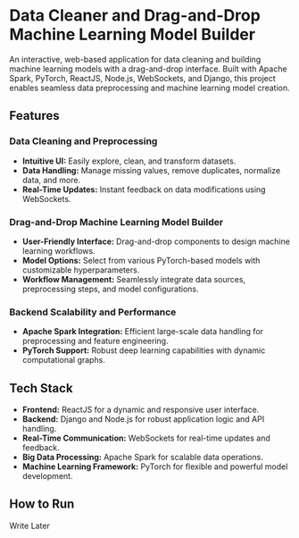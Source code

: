 # Data Cleaner and Drag-and-Drop Machine Learning Model Builder

An interactive, web-based application for data cleaning and building machine learning models with a drag-and-drop interface. Built with Apache Spark, PyTorch, ReactJS, Node.js, WebSockets, and Django, this project enables seamless data preprocessing and machine learning model creation.

## Features

### Data Cleaning and Preprocessing
- **Intuitive UI:** Easily explore, clean, and transform datasets.
- **Data Handling:** Manage missing values, remove duplicates, normalize data, and more.
- **Real-Time Updates:** Instant feedback on data modifications using WebSockets.

### Drag-and-Drop Machine Learning Model Builder
- **User-Friendly Interface:** Drag-and-drop components to design machine learning workflows.
- **Model Options:** Select from various PyTorch-based models with customizable hyperparameters.
- **Workflow Management:** Seamlessly integrate data sources, preprocessing steps, and model configurations.

### Backend Scalability and Performance
- **Apache Spark Integration:** Efficient large-scale data handling for preprocessing and feature engineering.
- **PyTorch Support:** Robust deep learning capabilities with dynamic computational graphs.

## Tech Stack
- **Frontend:** ReactJS for a dynamic and responsive user interface.
- **Backend:** Django and Node.js for robust application logic and API handling.
- **Real-Time Communication:** WebSockets for real-time updates and feedback.
- **Big Data Processing:** Apache Spark for scalable data operations.
- **Machine Learning Framework:** PyTorch for flexible and powerful model development.

## How to Run
Write Later

